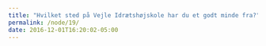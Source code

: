 ```yaml
---
title: "Hvilket sted på Vejle Idrætshøjskole har du et godt minde fra?"
permalink: /node/19/
date: 2016-12-01T16:20:02-05:00
---
```


